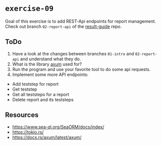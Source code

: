 # `exercise-09`
Goal of this exercise is to add REST-Api endpoints for report management. 
Check out branch `02-report-api` of the [result-guide](https://github.com/DerFetzer/result-guide) repo.

## ToDo
1. Have a look at the changes between branches `01-intro` and `02-report-api` and understand what they do.
2. What is the library [axum](https://docs.rs/axum/latest/axum/) used for?
3. Run the program and use your favorite tool to do some api requests.
4. Implement some more API endpoints:
  - Add teststep for report
  - Get teststep
  - Get all teststeps for a report
  - Delete report and its teststeps

## Resources
- https://www.sea-ql.org/SeaORM/docs/index/
- https://tokio.rs/
- https://docs.rs/axum/latest/axum/
